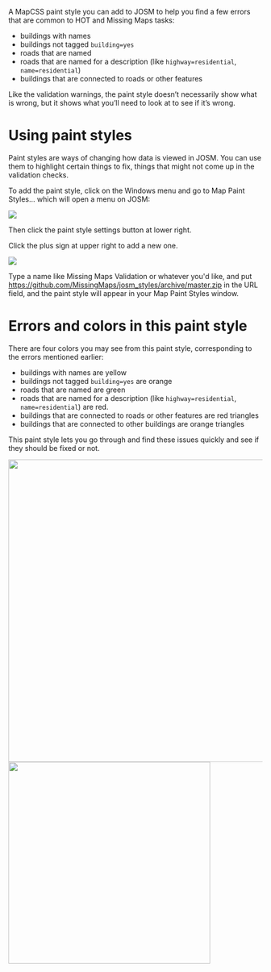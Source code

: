A MapCSS paint style you can add to JOSM to help you find a few errors that are common to HOT and Missing Maps tasks:
 - buildings with names
 - buildings not tagged ``building=yes``
 - roads that are named
 - roads that are named for a description (like ``highway=residential``, ``name=residential``) 
 - buildings that are connected to roads or other features

Like the validation warnings, the paint style doesn’t necessarily show what is wrong, but it shows what you’ll need to look at to see if it’s wrong.

# Using paint styles

Paint styles are ways of changing how data is viewed in JOSM. You can use them to highlight certain things to fix, things that might not come up in the validation checks. 

To add the paint style, click on the Windows menu and go to Map Paint Styles… which will open a menu on JOSM:

![](https://i.imgur.com/EuOOoiE.png)

Then click the paint style settings button at lower right.

Click the plus sign at upper right to add a new one. 

![](https://i.imgur.com/fw04Miq.png)

Type a name like Missing Maps Validation or whatever you'd like, and put https://github.com/MissingMaps/josm_styles/archive/master.zip in the URL field, and the paint style will appear in your Map Paint Styles window.

# Errors and colors in this paint style

There are four colors you may see from this paint style, corresponding to the errors mentioned earlier: 
 - buildings with names are yellow
 - buildings not tagged ``building=yes`` are orange
 - roads that are named are green
 - roads that are named for a description (like ``highway=residential``, ``name=residential``) are red.
 - buildings that are connected to roads or other features are red triangles
 - buildings that are connected to other buildings are orange triangles

This paint style lets you go through and find these issues quickly and see if they should be fixed or not.

<img src="https://i.imgur.com/xLqP5Ah.png" width="600">
<img src="http://i.imgur.com/7OHaoOj.png" width="400">
